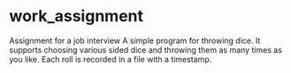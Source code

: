 # work_assignment
Assignment for a job interview
A simple program for throwing dice. It supports choosing various sided dice and throwing them as many times as you like.
Each roll is recorded in a file with a timestamp.
